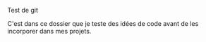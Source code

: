 Test de git

C'est dans ce dossier que je teste des idées de code avant de les incorporer dans mes projets.
